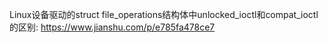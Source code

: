 Linux设备驱动的struct file_operations结构体中unlocked_ioctl和compat_ioctl的区别: https://www.jianshu.com/p/e785fa478ce7